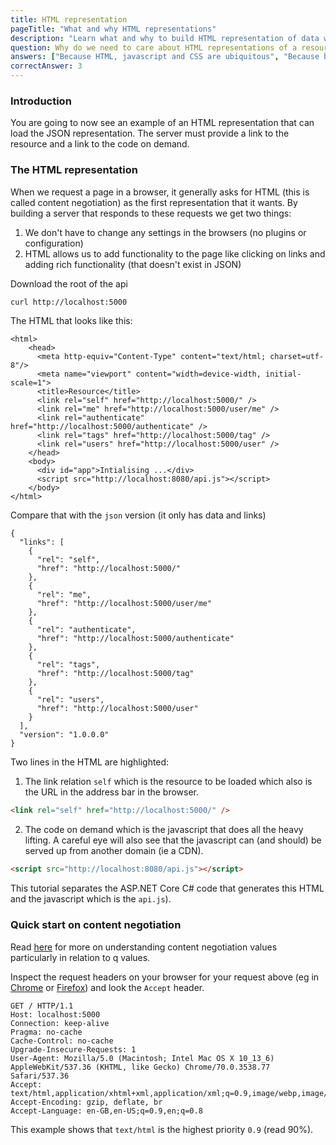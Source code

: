 ```yaml
---
title: HTML representation
pageTitle: "What and why HTML representations"
description: "Learn what and why to build HTML representation of data with code on demand"
question: Why do we need to care about HTML representations of a resource?
answers: ["Because HTML, javascript and CSS are ubiquitous", "Because browsers content negotiation asks for HTML as the highest priority", "Because hypermedia is more than data", "Because all of the above"]
correctAnswer: 3
---
```


### Introduction

You are going to now see an example of an HTML representation that can load the JSON representation. The server must provide a link to the resource and a link to the code on demand.

### The HTML representation

When we request a page in a browser, it generally asks for HTML (this is called content negotiation) as the first representation that it wants. By building a server that responds to these requests we get two things:

 1. We don't have to change any settings in the browsers (no plugins or configuration)
 2. HTML allows us to add functionality to the page like clicking on links and adding rich functionality (that doesn't exist in JSON)

<Instruction>

Download the root of the api

```bash
curl http://localhost:5000
```
</Instruction>

The HTML that looks like this:

```html{6,14}
<html>
    <head>
      <meta http-equiv="Content-Type" content="text/html; charset=utf-8"/>
      <meta name="viewport" content="width=device-width, initial-scale=1">
      <title>Resource</title>
      <link rel="self" href="http://localhost:5000/" />
      <link rel="me" href="http://localhost:5000/user/me" />
      <link rel="authenticate" href="http://localhost:5000/authenticate" />
      <link rel="tags" href="http://localhost:5000/tag" />
      <link rel="users" href="http://localhost:5000/user" />
    </head>
    <body>
      <div id="app">Intialising ...</div>
      <script src="http://localhost:8080/api.js"></script>
    </body>
</html>
```
<Instruction>

Compare that with the `json` version (it only has data and links)

```json{4-5}
{
  "links": [
    {
      "rel": "self",
      "href": "http://localhost:5000/"
    },
    {
      "rel": "me",
      "href": "http://localhost:5000/user/me"
    },
    {
      "rel": "authenticate",
      "href": "http://localhost:5000/authenticate"
    },
    {
      "rel": "tags",
      "href": "http://localhost:5000/tag"
    },
    {
      "rel": "users",
      "href": "http://localhost:5000/user"
    }
  ],
  "version": "1.0.0.0"
}
```
</Instruction>

Two lines in the HTML are highlighted:

1. The link relation `self` which is the resource to be loaded which also is the URL in the address bar in the browser.

```html
<link rel="self" href="http://localhost:5000/" />
```

2. The code on demand which is the javascript that does all the heavy lifting. A careful eye will also see that the javascript can (and should) be served up from another domain (ie a CDN).

```html
<script src="http://localhost:8080/api.js"></script>
```
This tutorial separates the ASP.NET Core C# code that generates this HTML and the javascript which is the  `api.js`).

### Quick start on content negotiation

Read [here](https://developer.mozilla.org/en-US/docs/Web/HTTP/Content_negotiation) for more on understanding content negotiation values particularly in relation to q values.

<Instruction>

Inspect the request headers on your browser for your request above (eg in [Chrome](https://www.mkyong.com/computer-tips/how-to-view-http-headers-in-google-chrome/) or [Firefox](https://o7planning.org/en/11637/how-to-view-http-headers-in-firefox)) and look the `Accept` header.

```js{8}
GET / HTTP/1.1
Host: localhost:5000
Connection: keep-alive
Pragma: no-cache
Cache-Control: no-cache
Upgrade-Insecure-Requests: 1
User-Agent: Mozilla/5.0 (Macintosh; Intel Mac OS X 10_13_6) AppleWebKit/537.36 (KHTML, like Gecko) Chrome/70.0.3538.77 Safari/537.36
Accept: text/html,application/xhtml+xml,application/xml;q=0.9,image/webp,image/apng,*/*;q=0.8
Accept-Encoding: gzip, deflate, br
Accept-Language: en-GB,en-US;q=0.9,en;q=0.8
```

</Instruction>

This example shows that `text/html` is the highest priority `0.9` (read 90%).
